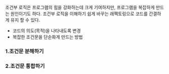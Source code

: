조건부 로직은 프로그램의 힘을 강화하는데 크게 기여하지만, 프로그램을 복잡하게 만드는 원인이기도 하다. 조건부 로직을 이해하기 쉽게 바꾸는 래팩토링으로 코드를 간결하게 유지 할 수 있다.
- 코드의 의도(목적)을 나타내도록 변경
- 복잡한 조건문을 단순화게 만드는 방법

### 1.조건문 분해하기
### 2.조건문 통합하기
